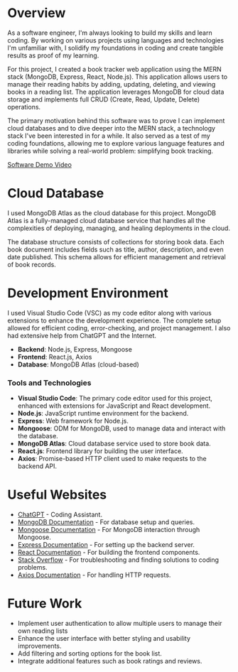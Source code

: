 # Overview

As a software engineer, I'm always looking to build my skills and learn coding. By working on various projects using languages and technologies I'm unfamiliar with, I solidify my foundations in coding and create tangible results as proof of my learning.

For this project, I created a book tracker web application using the MERN stack (MongoDB, Express, React, Node.js). This application allows users to manage their reading habits by adding, updating, deleting, and viewing books in a reading list. The application leverages MongoDB for cloud data storage and implements full CRUD (Create, Read, Update, Delete) operations.

The primary motivation behind this software was to prove I can implement cloud databases and to dive deeper into the MERN stack, a technology stack I've been interested in for a while. It also served as a test of my coding foundations, allowing me to explore various language features and libraries while solving a real-world problem: simplifying book tracking.

[Software Demo Video](https://youtu.be/Mqh_ZL8z4oE)

# Cloud Database

I used MongoDB Atlas as the cloud database for this project. MongoDB Atlas is a fully-managed cloud database service that handles all the complexities of deploying, managing, and healing deployments in the cloud.

The database structure consists of collections for storing book data. Each book document includes fields such as title, author, description, and even date published. This schema allows for efficient management and retrieval of book records.

# Development Environment

I used Visual Studio Code (VSC) as my code editor along with various extensions to enhance the development experience. The complete setup allowed for efficient coding, error-checking, and project management. I also had extensive help from ChatGPT and the Internet.

- **Backend**: Node.js, Express, Mongoose
- **Frontend**: React.js, Axios
- **Database**: MongoDB Atlas (cloud-based)

### Tools and Technologies

- **Visual Studio Code**: The primary code editor used for this project, enhanced with extensions for JavaScript and React development.
- **Node.js**: JavaScript runtime environment for the backend.
- **Express**: Web framework for Node.js.
- **Mongoose**: ODM for MongoDB, used to manage data and interact with the database.
- **MongoDB Atlas**: Cloud database service used to store book data.
- **React.js**: Frontend library for building the user interface.
- **Axios**: Promise-based HTTP client used to make requests to the backend API.

# Useful Websites

- [ChatGPT](https://chat.openai.com/) - Coding Assistant.
- [MongoDB Documentation](https://docs.mongodb.com/) - For database setup and queries.
- [Mongoose Documentation](https://mongoosejs.com/docs/) - For MongoDB interaction through Mongoose.
- [Express Documentation](https://expressjs.com/) - For setting up the backend server.
- [React Documentation](https://reactjs.org/docs/getting-started.html) - For building the frontend components.
- [Stack Overflow](https://stackoverflow.com/) - For troubleshooting and finding solutions to coding problems.
- [Axios Documentation](https://axios-http.com/docs/intro) - For handling HTTP requests.

# Future Work

- Implement user authentication to allow multiple users to manage their own reading lists
- Enhance the user interface with better styling and usability improvements.
- Add filtering and sorting options for the book list.
- Integrate additional features such as book ratings and reviews.